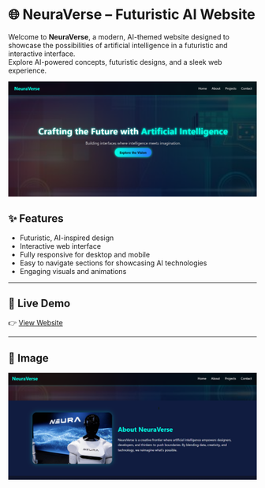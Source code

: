 # 🌐 NeuraVerse – Futuristic AI Website

Welcome to **NeuraVerse**, a modern, AI-themed website designed to showcase the possibilities of artificial intelligence in a futuristic and interactive interface.  
Explore AI-powered concepts, futuristic designs, and a sleek web experience.



![Home screenshot](neuraverse.png)



## ✨ Features
- Futuristic, AI-inspired design
- Interactive web interface
- Fully responsive for desktop and mobile
- Easy to navigate sections for showcasing AI technologies
- Engaging visuals and animations

---

## 🚀 Live Demo
👉 [View Website](https://raila-shaukat.github.io/neura-verse/)

---

## 📸 Image
![Screenshot](about.png)


